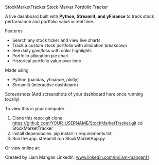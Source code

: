 StockMarketTracker
Stock Market Portfolio Tracker

A live dashboard built with **Python, Streamlit, and yFinance** to track stock performance and portfolio value in real time.  

Features
- Search any stock ticker and view live charts
- Track a custom stock portfolio with allocation breakdown
- See daily gain/loss with color highlights
- Portfolio allocation pie chart
- Historical portfolio value over time

Made using
- Python (pandas, yfinance, plotly)
- Streamlit (interactive dashboard)

Screenshots
(Add screenshots of your dashboard here once running locally)

To view this in your computer
1. Clone this repo:
   git clone https://github.com/YOUR_USERNAME/StockMarketTracker.git
   cd StockMarketTracker
2. Install dependacies: pip install -r requirements.txt
3. Run the app: streamlit run StockMarketApp.py

Or view online at: 

Created by Liam Mangan
LinkedIn: www.linkedin.com/in/liam-mangan11
